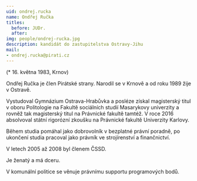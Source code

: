 ```yaml
---
uid: ondrej.rucka
name: Ondřej Ručka
titles:
  before: JUDr. 
  after: 
img: people/ondrej-rucka.jpg
description: kandidát do zastupitelstva Ostravy-Jihu
mail:
- ondrej.rucka@pirati.cz 
---
```


(* 16. května 1983, Krnov) 

Ondřej Ručka je člen Pirátské strany. Narodil se v Krnově a od roku 1989 žije v Ostravě.

Vystudoval Gymnázium Ostrava-Hrabůvka a posléze získal magisterský titul v oboru Politologie na Fakultě sociálních studií Masarykovy univerzity a rovněž tak magisterský titul na Právnické fakultě tamtéž. V roce 2016 absolvoval státní rigorózní zkoušku na Právnické fakultě Univerzity Karlovy.

Během studia pomáhal jako dobrovolník v bezplatné právní poradně, po ukončení studia pracoval jako právník ve strojírenství a finančnictví.

V letech 2005 až 2008 byl členem ČSSD.

Je ženatý a má dceru.

V komunální politice se věnuje právnímu supportu programových bodů.
